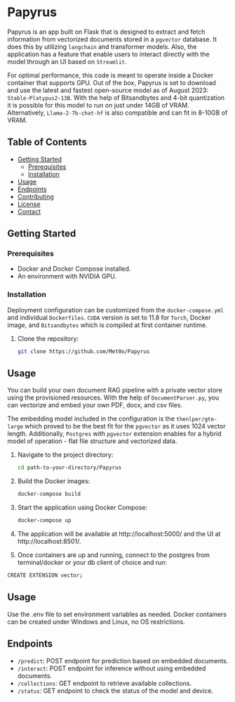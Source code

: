 
# Papyrus

Papyrus is an app built on Flask that is designed to extract and fetch information from vectorized documents stored in a ```pgvector``` database. It does this by utilizing ```langchain``` and transformer models. Also, the application has a feature that enable users to interact directly with the model through an UI based on ```Streamlit```.

For optimal performance, this code is meant to operate inside a Docker container that supports GPU. Out of the box, Papyrus is set to download and use the latest and fastest open-source model as of August 2023: ```Stable-Platypus2-13B```. With the help of Bitsandbytes and 4-bit quantization it is possible for this model to run on just under 14GB of VRAM. Alternatively, ```Llama-2-7b-chat-hf``` is also compatible and can fit in 8-10GB of VRAM.

## Table of Contents

- [Getting Started](#getting-started)
  - [Prerequisites](#prerequisites)
  - [Installation](#installation)
- [Usage](#usage)
- [Endpoints](#endpoints)
- [Contributing](#contributing)
- [License](#license)
- [Contact](#contact)

## Getting Started

### Prerequisites

- Docker and Docker Compose installed.
- An environment with NVIDIA GPU.

### Installation

Deployment configuration can be customized from the ```docker-compose.yml``` and individual ```Dockerfiles```. ```CUDA``` version is set to 11.8 for ```Torch```, Docker image, and ```Bitsandbytes``` which is compiled at first container runtime.

1. Clone the repository:
   ```bash
   git clone https://github.com/Met0o/Papyrus

## Usage

You can build your own document RAG pipeline with a private vector store using the provisioned resources. With the help of ```DocumentParser.py```, you can vectorize and embed your own PDF, docx, and csv files. 

The embedding model included in the configuration is the ```thenlper/gte-large``` which proved to be the best fit for the ```pgvector``` as it uses 1024 vector length. Additionally, ```Postgres``` with ```pgvector``` extension enables for a hybrid model of operation - flat file structure and vectorized data.

1. Navigate to the project directory:
   ```bash
   cd path-to-your-directory/Papyrus
   ```

2. Build the Docker images:
   ```bash
   docker-compose build
   ```

3. Start the application using Docker Compose:
   ```bash
   docker-compose up
   ```

4. The application will be available at http://localhost:5000/ and the UI at http://localhost:8501/.

5. Once containers are up and running, connect to the postgres from terminal/docker or your db client of choice and run: 

```bash
CREATE EXTENSION vector;
```

## Usage

Use the .env file to set environment variables as needed.
Docker containers can be created under Windows and Linux, no OS restrictions.

## Endpoints

- `/predict`: POST endpoint for prediction based on embedded documents.
- `/interact`: POST endpoint for inference without using embedded documents.
- `/collections`: GET endpoint to retrieve available collections.
- `/status`: GET endpoint to check the status of the model and device.
